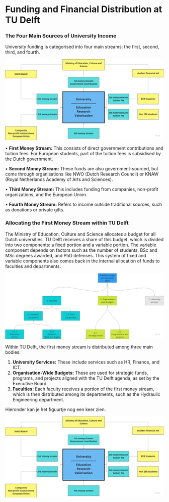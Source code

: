 # Funding and Financial Distribution at TU Delft

### The Four Main Sources of University Income

University funding is categorised into four main streams: the first, second, third, and fourth.

![Money Streams](../Finance/Appendices/MoneyStreams.png)

•	**First Money Stream:** This consists of direct government contributions and tuition fees. For European students, part of the tuition fees is subsidised by the Dutch government.

•	**Second Money Stream:** These funds are also government-sourced, but come through organisations like NWO (Dutch Research Council) or KNAW (Royal Netherlands Academy of Arts and Sciences).

•	**Third Money Stream:** This includes funding from companies, non-profit organizations, and the European Union.

•	**Fourth Money Stream:** Refers to income outside traditional sources, such as donations or private gifts.


### Allocating the First Money Stream within TU Delft

The Ministry of Education, Culture and Science allocates a budget for all Dutch universities. TU Delft receives a share of this budget, which is divided into two components: a fixed portion and a variable portion. The variable component depends on factors such as the number of students, BSc and MSc degrees awarded, and PhD defenses. This system of fixed and variable components also comes back in the internal allocation of funds to faculties and departments.

![Division of First Money Stream](../Finance/Appendices/DivisionFirstMoneyStream.png)

Within TU Delft, the first money stream is distributed among three main bodies:
1.	**University Services:** These include services such as HR, Finance, and ICT.
2.	**Organisation-Wide Budgets:** These are used for strategic funds, programs, and projects aligned with the TU Delft agenda, as set by the Executive Board.
3.	**Faculties:** Each faculty receives a portion of the first money stream, which is then distributed among its departments, such as the Hydraulic Engineering department.


Hieronder kan je het figuurtje nog een keer zien.

![Figuurnaam die je niet ziet](../Finance/Appendices/MoneyStreams.png)



 